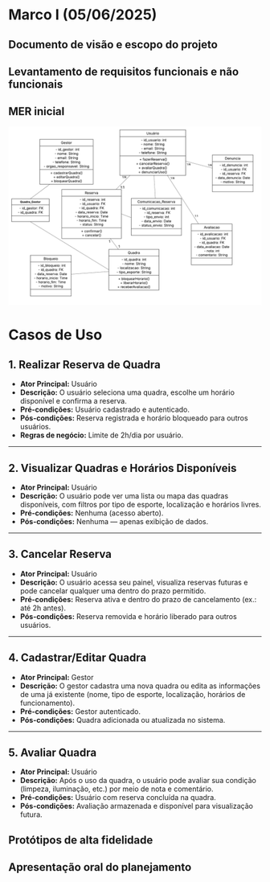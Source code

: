 # Marco I (05/06/2025)
## Documento de visão e escopo do projeto
## Levantamento de requisitos funcionais e não funcionais
## MER inicial
![Diagrama Entidade_Relacionamento](../der.png)
# Casos de Uso

## 1. Realizar Reserva de Quadra
- **Ator Principal:** Usuário
- **Descrição:** O usuário seleciona uma quadra, escolhe um horário disponível e confirma a reserva.
- **Pré-condições:** Usuário cadastrado e autenticado.
- **Pós-condições:** Reserva registrada e horário bloqueado para outros usuários.
- **Regras de negócio:** Limite de 2h/dia por usuário.

---

## 2. Visualizar Quadras e Horários Disponíveis
- **Ator Principal:** Usuário
- **Descrição:** O usuário pode ver uma lista ou mapa das quadras disponíveis, com filtros por tipo de esporte, localização e horários livres.
- **Pré-condições:** Nenhuma (acesso aberto).
- **Pós-condições:** Nenhuma — apenas exibição de dados.

---

## 3. Cancelar Reserva
- **Ator Principal:** Usuário
- **Descrição:** O usuário acessa seu painel, visualiza reservas futuras e pode cancelar qualquer uma dentro do prazo permitido.
- **Pré-condições:** Reserva ativa e dentro do prazo de cancelamento (ex.: até 2h antes).
- **Pós-condições:** Reserva removida e horário liberado para outros usuários.

---

## 4. Cadastrar/Editar Quadra
- **Ator Principal:** Gestor
- **Descrição:** O gestor cadastra uma nova quadra ou edita as informações de uma já existente (nome, tipo de esporte, localização, horários de funcionamento).
- **Pré-condições:** Gestor autenticado.
- **Pós-condições:** Quadra adicionada ou atualizada no sistema.

---

## 5. Avaliar Quadra
- **Ator Principal:** Usuário
- **Descrição:** Após o uso da quadra, o usuário pode avaliar sua condição (limpeza, iluminação, etc.) por meio de nota e comentário.
- **Pré-condições:** Usuário com reserva concluída na quadra.
- **Pós-condições:** Avaliação armazenada e disponível para visualização futura.

## Protótipos de alta fidelidade
## Apresentação oral do planejamento
